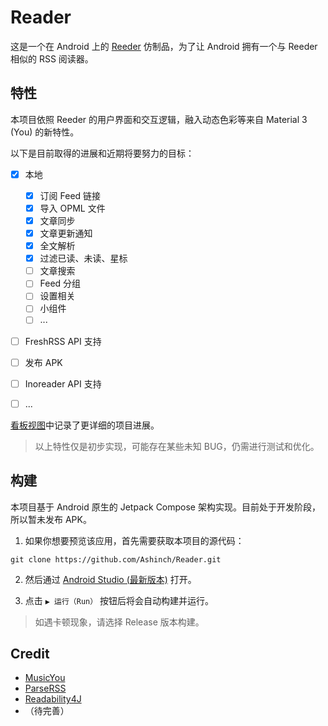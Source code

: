 # Reader

这是一个在 Android 上的 [Reeder](https://reederapp.com/) 仿制品，为了让 Android 拥有一个与 Reeder 相似的 RSS 阅读器。

## 特性

本项目依照 Reeder 的用户界面和交互逻辑，融入动态色彩等来自 Material 3 (You) 的新特性。

以下是目前取得的进展和近期将要努力的目标：

-   [x] 本地

    -   [x] 订阅 Feed 链接
    -   [x] 导入 OPML 文件
    -   [x] 文章同步
    -   [x] 文章更新通知
    -   [x] 全文解析
    -   [x] 过滤已读、未读、星标
    -   [ ] 文章搜索
    -   [ ] Feed 分组
    -   [ ] 设置相关
    -   [ ] 小组件
    -   [ ] ...

-   [ ] FreshRSS API 支持
-   [ ] 发布 APK
-   [ ] Inoreader API 支持
-   [ ] ...

[看板视图](https://github.com/Ashinch/Reader/projects/1)中记录了更详细的项目进展。

> 以上特性仅是初步实现，可能存在某些未知 BUG，仍需进行测试和优化。

## 构建

本项目基于 Android 原生的 Jetpack Compose 架构实现。目前处于开发阶段，所以暂未发布 APK。

1. 如果你想要预览该应用，首先需要获取本项目的源代码：

```shell
git clone https://github.com/Ashinch/Reader.git
```

2. 然后通过 [Android Studio (最新版本)](https://developer.android.com/studio) 打开。

3. 点击 `▶ 运行（Run）` 按钮后将会自动构建并运行。

> 如遇卡顿现象，请选择 Release 版本构建。

## Credit

-   [MusicYou](https://github.com/Kyant0/MusicYou)
-   [ParseRSS](https://github.com/muhrifqii/ParseRSS)
-   [Readability4J](https://github.com/dankito/Readability4J)
-   （待完善）
